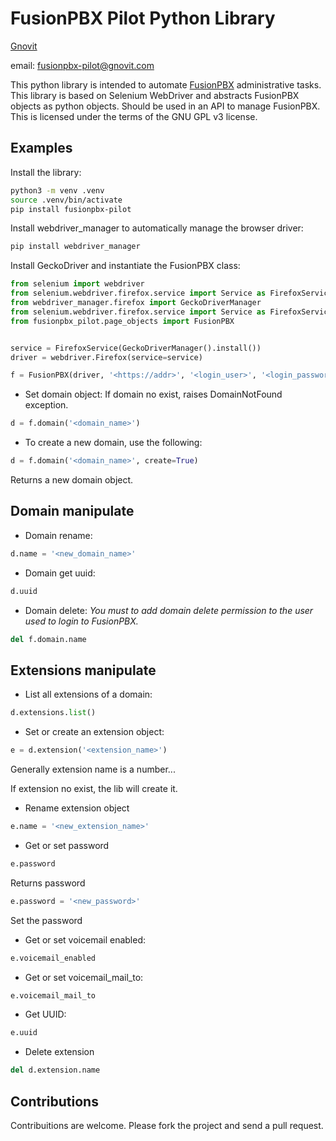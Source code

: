 FusionPBX Pilot Python Library
==============================

[Gnovit](https://www.gnovit.com)

email: <fusionpbx-pilot@gnovit.com>

This python library is intended to automate [FusionPBX](https://www.fusionpbx.com) administrative tasks.
This library is based on Selenium WebDriver and abstracts FusionPBX objects as python objects.
Should be used in an API to manage FusionPBX.
This is licensed under the terms of the GNU GPL v3 license.

Examples
--------

Install the library:

``` bash
python3 -m venv .venv
source .venv/bin/activate
pip install fusionpbx-pilot
```

Install webdriver_manager to automatically manage the browser driver:

``` bash
pip install webdriver_manager

```

Install GeckoDriver and instantiate the FusionPBX class:

``` python
from selenium import webdriver
from selenium.webdriver.firefox.service import Service as FirefoxService
from webdriver_manager.firefox import GeckoDriverManager
from selenium.webdriver.firefox.service import Service as FirefoxService
from fusionpbx_pilot.page_objects import FusionPBX


service = FirefoxService(GeckoDriverManager().install())
driver = webdriver.Firefox(service=service)

f = FusionPBX(driver, '<https://addr>', '<login_user>', '<login_password>')
```

- Set domain object: If domain no exist, raises DomainNotFound exception.

``` python
d = f.domain('<domain_name>')
```

- To create a new domain, use the following:

``` python
d = f.domain('<domain_name>', create=True)
```

Returns a new domain object.

Domain manipulate
--------------------

- Domain rename:

``` python
d.name = '<new_domain_name>'
```

- Domain get uuid:

``` python
d.uuid
```

- Domain delete:
  *You must to add domain delete permission to the user used to login to FusionPBX.*
  
``` python
del f.domain.name
```

Extensions manipulate
--------------------
  
- List all extensions of a domain:

``` python
d.extensions.list()
```

- Set or create an extension object:
  
``` python
e = d.extension('<extension_name>')
```

Generally extension name is a number...

If extension no exist, the lib will create it.

- Rename extension object

``` python
e.name = '<new_extension_name>'
```

- Get or set password

``` python
e.password
```

Returns password

``` python
e.password = '<new_password>'
```

Set the password

- Get or set voicemail enabled:

``` python
e.voicemail_enabled
```

- Get or set voicemail_mail_to:

``` python
e.voicemail_mail_to
```

- Get UUID:

``` python
e.uuid
```

- Delete extension

``` python
del d.extension.name
```

Contributions
-------------

Contribuitions are welcome.
Please fork the project and send a pull request.

